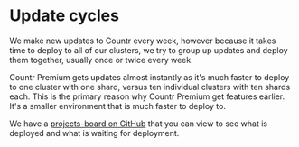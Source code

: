 # Update cycles

We make new updates to Countr every week, however because it takes time to deploy to all of our clusters, we try to group up updates and deploy them together, usually once or twice every week.

Countr Premium gets updates almost instantly as it's much faster to deploy to one cluster with one shard, versus ten individual clusters with ten shards each. This is the primary reason why Countr Premium get features earlier. It's a smaller environment that is much faster to deploy to.

We have a [projects-board on GitHub](https://github.com/orgs/countr/projects/1/views/2) that you can view to see what is deployed and what is waiting for deployment.